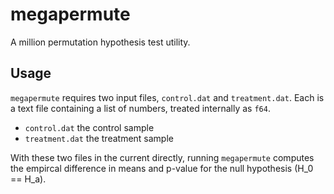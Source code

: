 # megapermute

A million permutation hypothesis test utility.

## Usage

`megapermute` requires two input files, `control.dat` and `treatment.dat`. Each is a text
file containing a list of numbers, treated internally as `f64`.

- `control.dat` the control sample
- `treatment.dat` the treatment sample

With these two files in the current directly, running `megapermute` computes
the empircal difference in means and p-value for the null hypothesis (H_0 ==
H_a).
